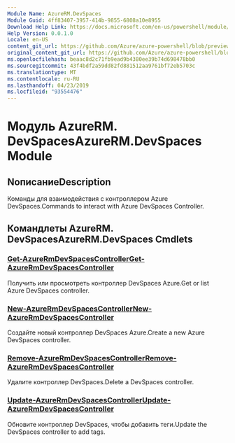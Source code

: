 ```yaml
---
Module Name: AzureRM.DevSpaces
Module Guid: 4ff83407-3957-414b-9855-6808a10e8955
Download Help Link: https://docs.microsoft.com/en-us/powershell/module/azurerm.devspaces
Help Version: 0.0.1.0
Locale: en-US
content_git_url: https://github.com/Azure/azure-powershell/blob/preview/src/ResourceManager/DevSpaces/Commands.DevSpaces/help/AzureRM.DevSpaces.md
original_content_git_url: https://github.com/Azure/azure-powershell/blob/preview/src/ResourceManager/DevSpaces/Commands.DevSpaces/help/AzureRM.DevSpaces.md
ms.openlocfilehash: beaac8d2c71fb9ead9b4380ee39b74d698478bb0
ms.sourcegitcommit: 43f4bdf2a59dd82fd881512aa9761bf72eb5703c
ms.translationtype: MT
ms.contentlocale: ru-RU
ms.lasthandoff: 04/23/2019
ms.locfileid: "93554476"
---
```

# <span data-ttu-id="ad809-101">Модуль AzureRM. DevSpaces</span><span class="sxs-lookup"><span data-stu-id="ad809-101">AzureRM.DevSpaces Module</span></span>
## <span data-ttu-id="ad809-102">Nописание</span><span class="sxs-lookup"><span data-stu-id="ad809-102">Description</span></span>
<span data-ttu-id="ad809-103">Команды для взаимодействия с контроллером Azure DevSpaces.</span><span class="sxs-lookup"><span data-stu-id="ad809-103">Commands to interact with Azure DevSpaces Controller.</span></span>

## <span data-ttu-id="ad809-104">Командлеты AzureRM. DevSpaces</span><span class="sxs-lookup"><span data-stu-id="ad809-104">AzureRM.DevSpaces Cmdlets</span></span>
### [<span data-ttu-id="ad809-105">Get-AzureRmDevSpacesController</span><span class="sxs-lookup"><span data-stu-id="ad809-105">Get-AzureRmDevSpacesController</span></span>](Get-AzureRmDevSpacesController.md)
<span data-ttu-id="ad809-106">Получить или просмотреть контроллер DevSpaces Azure.</span><span class="sxs-lookup"><span data-stu-id="ad809-106">Get or list Azure DevSpaces controller.</span></span>

### [<span data-ttu-id="ad809-107">New-AzureRmDevSpacesController</span><span class="sxs-lookup"><span data-stu-id="ad809-107">New-AzureRmDevSpacesController</span></span>](New-AzureRmDevSpacesController.md)
<span data-ttu-id="ad809-108">Создайте новый контроллер DevSpaces Azure.</span><span class="sxs-lookup"><span data-stu-id="ad809-108">Create a new Azure DevSpaces controller.</span></span>

### [<span data-ttu-id="ad809-109">Remove-AzureRmDevSpacesController</span><span class="sxs-lookup"><span data-stu-id="ad809-109">Remove-AzureRmDevSpacesController</span></span>](Remove-AzureRmDevSpacesController.md)
<span data-ttu-id="ad809-110">Удалите контроллер DevSpaces.</span><span class="sxs-lookup"><span data-stu-id="ad809-110">Delete a DevSpaces controller.</span></span>

### [<span data-ttu-id="ad809-111">Update-AzureRmDevSpacesController</span><span class="sxs-lookup"><span data-stu-id="ad809-111">Update-AzureRmDevSpacesController</span></span>](Update-AzureRmDevSpacesController.md)
<span data-ttu-id="ad809-112">Обновите контроллер DevSpaces, чтобы добавить теги.</span><span class="sxs-lookup"><span data-stu-id="ad809-112">Update the DevSpaces controller to add tags.</span></span> 

